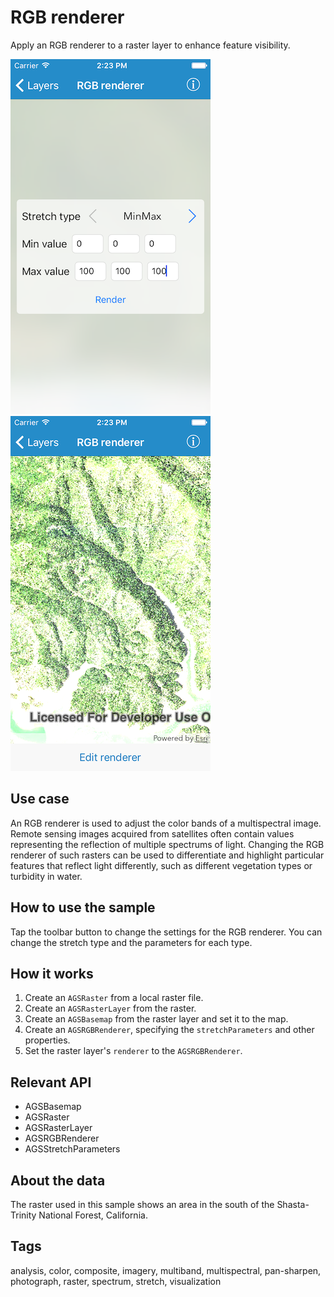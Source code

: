 # RGB renderer

Apply an RGB renderer to a raster layer to enhance feature visibility.

![RGB renderer settings](rgb-renderer-1.png)
![RGB renderer edited](rgb-renderer-2.png)

## Use case

An RGB renderer is used to adjust the color bands of a multispectral image. Remote sensing images acquired from satellites often contain values representing the reflection of multiple spectrums of light. Changing the RGB renderer of such rasters can be used to differentiate and highlight particular features that reflect light differently, such as different vegetation types or turbidity in water.

## How to use the sample

Tap the toolbar button to change the settings for the RGB renderer. You can change the stretch type and the parameters for each type.

## How it works

1. Create an `AGSRaster` from a local raster file.
2. Create an `AGSRasterLayer` from the raster.
3. Create an `AGSBasemap` from the raster layer and set it to the map.
4. Create an `AGSRGBRenderer`, specifying the `stretchParameters` and other properties.
5. Set the raster layer's `renderer` to the `AGSRGBRenderer`.

## Relevant API

* AGSBasemap
* AGSRaster
* AGSRasterLayer
* AGSRGBRenderer
* AGSStretchParameters

## About the data

The raster used in this sample shows an area in the south of the Shasta-Trinity National Forest, California.

## Tags

analysis, color, composite, imagery, multiband, multispectral, pan-sharpen, photograph, raster, spectrum, stretch, visualization
